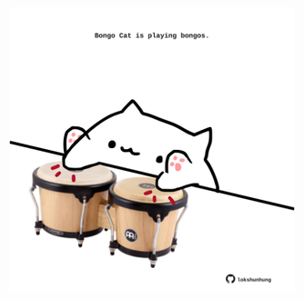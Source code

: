 <!-- built at 10/03/2023, 19:00:58 UTC -->
<p align="center">
  <img width="500" height="500" src="./ReadmeImage.svg">
</p>
